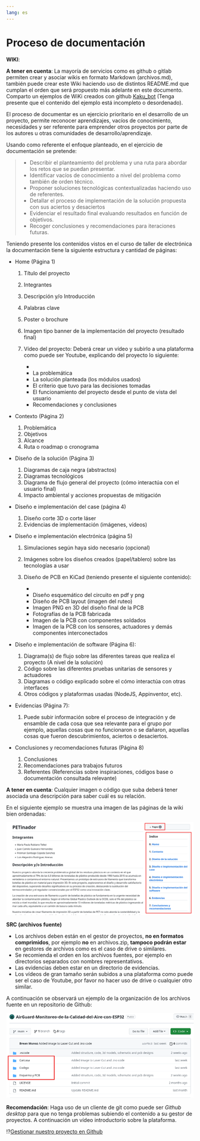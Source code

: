 ```yaml
---
lang: es
---
```


# Proceso de documentación

**WIKI**:

**A tener en cuenta**: La mayoría de servicios como es github o gitlab permiten crear y asociar
wikis en formato Markdown (archivos.md), también puede crear este Wiki haciendo uso de distintos
README.md que cumplan el orden que será propuesto más adelante en este documento. Comparto un ejemplos
de WiKi creados con github [Kaku_bot](https://github.com/DonJoseGo/Kaku_Bot/wiki) (Tenga presente que
el contenido del ejemplo está incompleto o desordenado).

El proceso de documentar es un ejercicio prioritario en el desarrollo de un proyecto,
permite reconocer aprendizajes, vacíos de conocimiento, necesidades y ser
referente para emprender otros proyectos por parte de los autores u otras comunidades de desarrollo/aprendizaje.

Usando como referente el enfoque planteado, en el ejercicio de documentación
se pretende:

> * Describir el planteamiento del problema y una ruta para abordar los retos que se puedan presentar.
> * Identificar vacíos de conocimiento a nivel del problema como también de orden técnico.
> * Proponer soluciones tecnológicas contextualizadas haciendo uso de referentes.
> * Detallar el proceso de implementación de la solución propuesta con sus aciertos y desaciertos 
> * Evidenciar el resultado final evaluando resultados en función de objetivos.
> * Recoger conclusiones y recomendaciones para iteraciones futuras.

Teniendo presente los contenidos vistos en el curso de taller de electrónica la documentación
tiene la siguiente estructura y cantidad de páginas:

* Home (Página 1)

  1. Título del proyecto
  2. Integrantes
  3. Descripción y/o Introducción
  4. Palabras clave
  5. Poster o brochure
  6. Imagen tipo banner de la implementación del proyecto (resultado final)
  7. Vídeo del proyecto: Deberá crear un vídeo y subirlo a una plataforma como puede ser Youtube, explicando del proyecto lo siguiente:

      *
      * La problemática
      * La solución planteada (los módulos usados)
      * El criterio que tuvo para las decisiones tomadas
      * El funcionamiento del proyecto desde el punto de vista del usuario
      * Recomendaciones y conclusiones


* Contexto (Página 2)

  1. Problemática
  2. Objetivos
  3. Alcance
  4. Ruta o roadmap o cronograma

* Diseño de la solución (Página 3)

  1. Diagramas de caja negra (abstractos)
  2. Diagramas tecnológicos
  3. Diagrama de flujo general del proyecto (cómo interactúa con el usuario final)
  4. Impacto ambiental y acciones propuestas de mitigación

* Diseño e implementación del case (página 4)

  1. Diseño corte 3D o corte láser
  2. Evidencias de implementación (imágenes, vídeos)

* Diseño e implementación electrónica (página 5)

  1. Simulaciones según haya sido necesario (opcional)
  2. Imágenes sobre los diseños creados (papel/tablero) sobre las tecnologías a usar
  3. Diseño de PCB en KiCad (teniendo presente el siguiente contenido):

      *
      * Diseño esquemático del circuito en pdf y png 
      * Diseño de PCB layout (imagen del ruteo)
      * Imagen PNG en 3D del diseño final de la PCB
      * Fotografías de la PCB fabricada
      * Imagen de la PCB con componentes soldados
      * Imagen de la PCB con los sensores, actuadores y demás componentes interconectados

* Diseño e implementación de software (Página 6):
  1. Diagrama(s) de flujo sobre las diferentes tareas que realiza el proyecto (A nivel de la solución)
  2. Código sobre las diferentes pruebas unitarias de sensores y actuadores
  3. Diagramas o código explicado sobre el cómo interactúa con otras interfaces
  4. Otros códigos y plataformas usadas (NodeJS, Appinventor, etc).

* Evidencias (Página 7):
  1. Puede subir información sobre el proceso de integración y de ensamble de cada cosa que sea relevante para el grupo
  por ejemplo, aquellas cosas que no funcionaron o se dañaron, aquellas cosas que fueron descubrimientos, aciertos o desaciertos.
* Conclusiones y recomendaciones futuras (Página 8)
  1. Conclusiones
  2. Recomendaciones para trabajos futuros
  3. Referentes (Referencias sobre inspiraciones, códigos base o documentación consultada relevante)

**A tener en cuenta**: Cualquier imagen o código que suba deberá tener asociada una descripción para saber cuál es su relación.

En el siguiente ejemplo se muestra una imagen de las páginas de la wiki bien ordenadas:

![Wiki bien ordenada](img/design-process/docs/docs-wiki-sort.png)


**SRC (archivos fuente)**

* Los archivos deben están en el gestor de proyectos, **no en formatos comprimidos**, por ejemplo **no** en archivos.zip, **tampoco podrán estar** en gestores de archivos como es el caso de drive o similares.
* Se recomienda el orden en los archivos fuentes, por ejemplo en directorios separados con nombres representativos.
* Las evidencias deben estar en un directorio de evidencias.
* Los vídeos de gran tamaño serán subidos a una plataforma como puede ser el caso de Youtube, por favor no hacer
uso de drive o cualquier otro similar.

A continuación se observará un ejemplo de la organización de los archivos fuente en un repositorio de Github:

![Ejemplo de documentación](./img/design-process/docs/docs-src-example.png)


**Recomendación**: Haga uso de un cliente de git como puede ser _Github desktop_ para que no tenga problemas subiendo el contenido a su
gestor de proyectos. A continuación un vídeo introductorio sobre la plataforma.

!?[Gestionar nuestro proyecto en Github](https://www.youtube.com/watch?v=INujlOd3E0o)

